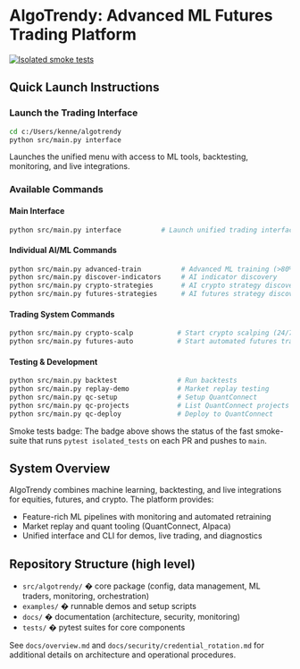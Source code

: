 # AlgoTrendy: Advanced ML Futures Trading Platform

[![Isolated smoke tests](https://github.com/KenyBoi/algotrendy/actions/workflows/isolated-tests.yml/badge.svg)](https://github.com/KenyBoi/algotrendy/actions/workflows/isolated-tests.yml)


## Quick Launch Instructions

### Launch the Trading Interface
```bash
cd c:/Users/kenne/algotrendy
python src/main.py interface
```
Launches the unified menu with access to ML tools, backtesting, monitoring, and live integrations.

### Available Commands

#### Main Interface
```bash
python src/main.py interface          # Launch unified trading interface (recommended)
```

#### Individual AI/ML Commands
```bash
python src/main.py advanced-train          # Advanced ML training (>80% accuracy)
python src/main.py discover-indicators     # AI indicator discovery
python src/main.py crypto-strategies       # AI crypto strategy discovery
python src/main.py futures-strategies      # AI futures strategy discovery
```

#### Trading System Commands
```bash
python src/main.py crypto-scalp           # Start crypto scalping (24/7)
python src/main.py futures-auto           # Start automated futures trading
```

#### Testing & Development
```bash
python src/main.py backtest               # Run backtests
python src/main.py replay-demo            # Market replay testing
python src/main.py qc-setup               # Setup QuantConnect
python src/main.py qc-projects            # List QuantConnect projects
python src/main.py qc-deploy              # Deploy to QuantConnect
```

Smoke tests badge: The badge above shows the status of the fast smoke-suite that runs `pytest isolated_tests` on each PR and pushes to `main`.

## System Overview
AlgoTrendy combines machine learning, backtesting, and live integrations for equities, futures, and crypto. The platform provides:
- Feature-rich ML pipelines with monitoring and automated retraining
- Market replay and quant tooling (QuantConnect, Alpaca)
- Unified interface and CLI for demos, live trading, and diagnostics

## Repository Structure (high level)
- `src/algotrendy/` � core package (config, data management, ML traders, monitoring, orchestration)
- `examples/` � runnable demos and setup scripts
- `docs/` � documentation (architecture, security, monitoring)
- `tests/` � pytest suites for core components

See `docs/overview.md` and `docs/security/credential_rotation.md` for additional details on architecture and operational procedures.
